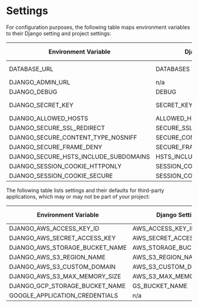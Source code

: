 # Settings

For configuration purposes, the following table maps environment variables to their Django setting and project settings:

| Environment Variable                  | Django Setting              | Development Default | Production Default   |
| ------------------------------------- | --------------------------- | ------------------- | -------------------- |
| DATABASE_URL                          | DATABASES                   | auto w/ Docker;     | raises error         |
| DJANGO_ADMIN_URL                      | n/a                         | 'admin/'            | raises error         |
| DJANGO_DEBUG                          | DEBUG                       | True                | False                |
| DJANGO_SECRET_KEY                     | SECRET_KEY                  | auto-generated      | raises error         |
| DJANGO_ALLOWED_HOSTS                  | ALLOWED_HOSTS               | ['*']               | ['your_domain_name'] |
| DJANGO_SECURE_SSL_REDIRECT            | SECURE_SSL_REDIRECT         | n/a                 | True                 |
| DJANGO_SECURE_CONTENT_TYPE_NOSNIFF    | SECURE_CONTENT_TYPE_NOSNIFF | n/a                 | True                 |
| DJANGO_SECURE_FRAME_DENY              | SECURE_FRAME_DENY           | n/a                 | True                 |
| DJANGO_SECURE_HSTS_INCLUDE_SUBDOMAINS | HSTS_INCLUDE_SUBDOMAINS     | n/a                 | True                 |
| DJANGO_SESSION_COOKIE_HTTPONLY        | SESSION_COOKIE_HTTPONLY     | n/a                 | True                 |
| DJANGO_SESSION_COOKIE_SECURE          | SESSION_COOKIE_SECURE       | n/a                 | False                |

The following table lists settings and their defaults for third-party applications, which may or may not be part of your project:

| Environment Variable                  | Django Setting              | Development Default | Production Default   |
| ------------------------------------- | --------------------------- | ------------------- | -------------------- |
| DJANGO_AWS_ACCESS_KEY_ID              | AWS_ACCESS_KEY_ID           | n/a                 | raises error         |
| DJANGO_AWS_SECRET_ACCESS_KEY          | AWS_SECRET_ACCESS_KEY       | n/a                 | raises error         |
| DJANGO_AWS_STORAGE_BUCKET_NAME        | AWS_STORAGE_BUCKET_NAME     | n/a                 | raises error         |
| DJANGO_AWS_S3_REGION_NAME             | AWS_S3_REGION_NAME          | n/a                 | None                 |
| DJANGO_AWS_S3_CUSTOM_DOMAIN           | AWS_S3_CUSTOM_DOMAIN        | n/a                 | None                 |
| DJANGO_AWS_S3_MAX_MEMORY_SIZE         | AWS_S3_MAX_MEMORY_SIZE      | n/a                 | 100_000_000          |
| DJANGO_GCP_STORAGE_BUCKET_NAME        | GS_BUCKET_NAME              | n/a                 | raises error         |
| GOOGLE_APPLICATION_CREDENTIALS        | n/a                         | n/a                 | raises error         |
